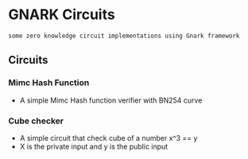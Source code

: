 # GNARK Circuits
    some zero knowledge circuit implementations using Gnark framework

## Circuits

### Mimc Hash Function
- A simple Mimc Hash function verifier with BN254 curve 

### Cube checker
- A simple circuit that check cube of a number
      x^3 == y
- X is the private input and y is the public input  
